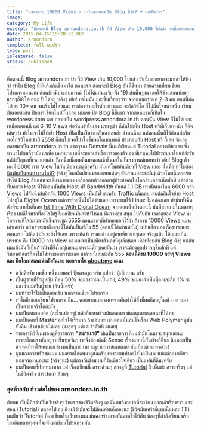 ```yaml
---
title: "ฉลองครบ 10000 Views - ทำไมกลายมาเป็น Blog นี้ได้? + ผมเป็นใคร"
image:
category: My Life
excerpt: "คือตอนนี้ Blog arnondora.in.th ก็มี View เกิน 10,000 ไปแล้ว วันนี้เลยอยากจะมาเล่าให้ฟังว่า ทำไม Blog นี้มันถึงเกิดขึ้นมาได้"
date: 2015-04-15T15:28:52.000
author: arnondora
templete: full-width
type: post
isFeatured: false
status: published
---
```


คือตอนนี้ Blog arnondora.in.th ก็มี View เกิน 10,000 ไปแล้ว วันนี้เลยอยากจะมาเล่าให้ฟังว่า ทำไม Blog นี้มันถึงเกิดขึ้นมาได้
ตอนแรก ก่อนจะมี Blog อันนี้ขึ้นมา ด้วยความที่ผมเขียนโปรแกรมมานาน ค่อนข้างมีประสบการณ์ (ไม่ได้แก่นะเว้ย พึ่ง 19) กับพื้นฐาน เลยให้ช่วยสอนบ่อยๆ แรกๆก็ยังโอเคนะ รับได้อยู่ หลังๆ เฮ้ย! ทำไมมันเยอะขึ้นเรื่อยๆว้าา จากตอนแรกแค่ 2-3 คน ตอนนี้อัดไปเลย 10+ คน จนเริ่มไม่ไหวและ เราต้องทำอะไรสักอย่างและ
จะอัดวีดีโอ ก็ไม่มั่นใจขนาดนั้น เขียนมันเลยล่ะกัน ฝึกการเขียนในตัวไปเลย
ผมเลยเปิด Blog นี้ขึ้นมา จากตอนแรกก็เปิดใน wordpress.com เลย กลายเป็น wordpress.arnondora.in.th ตอนนั้น View ก็ไม่ได้เยอะ เหมือนตอนนี้ แค่ 6-10 Views ต่อวันเท่านั้นเอง
นานๆเข้า ก็ดันไปเห็น Host ฟรีที่เว็บแห่งนึง ก็คิดเล่นๆว่า ทำไมเราไม่ไปเช่า Host เปิดเป็นเว็บของตัวเองเลยล่ะ น่าสนดีนะ แต่ตอนนั้นก็ไว้ก่อนล่ะกัน
พอใกล้ปีใหม่เข้าปี 2558 ก็ดันไปเจอโปรโมชั่นจดโดเมนพอดี ประกอบกับ Host ฟรี ก็เลย จัดเลยกลายมาเป็น arnondora.in.th
แรกๆของ Domain นี้ผมก็เขียนแต่ Tutorial อย่างเดียวเลย ซึ่งนานๆไปผมก็ว่ามันน่าเบื่อ เลยพยายามที่จะบอกเล่าเรื่องราวของตัวเอง ที่เราเคยไปประสบมาในแต่ล่ะวัน แต่ล่ะปัญหาที่เจอ
แต่แล้ว วันหนึ่งเมื่อผมตื่นมาตอนเช้าขึ้นมาในวันสงกานต์ผมพบว่า เฮ้ย! Blog ตัวเองมี 6000 กว่า View ในวันเดียว แต่ดูดีๆครับ มันแค่โพสอันเดียวที่ View เยอะ นั่นคือ [ทำไมต้องมีแฟนเป็นคนทำงานไอที?][0] (จริงๆโพสนั้นเขียนมากะแบบเล่นๆ ดันอ่านเยอะซะงั้น) ด้วยโพสนี้เลยครับ ทำให้ Blog อันแสนจะเดียวดายของผมก็ออกหน้าออกตาสู่ประชาคนในโลกอินเตอร์เน็ตสักที
แต่อย่างที่บอกว่า Host ที่ใช้ตอนนั้นมัน Host ฟรี Bandwidth มันแค่ 1.1 GB เท่านั้นเองโดน 6000 กว่า Views ไปวันนึงกับอีกวัน 1000 Views เป็นยังไงล่ะครับ Traffic เต็มเลย
เลยตัดสินใจย้าย Host ไปอยู่ใน Digital Ocean แต่การย้ายนั้นไม่ได้ง่ายเลย เพราะผมใช้ Linux ไม่คล่องเลย ทำมันทั้งคืน ดังที่ระบายในนี้เลย [1st Time With Digital Ocean][1]
จากตอนนั้นถึงตอนนี้ มันก็สอนผมในหลายๆเรื่อง ผมดีใจมากที่อะไรไม่รู้ที่ผมเขียนมันจะทำให้คน มีความสุข สนุก ไปกับมัน เวลาดูยอด View นะโคตรจะดีใจอะเวลามันขึ้นกระชูด 5555
ตอนแรกๆที่ทำเคยบอกไว้ว่า ถ้าครบ 10000 Views นะจะเล่าเลยว่า กว่าเราจะมาถึงตรงนี้ได้มันเป็นยังไง 55 (ตอนนี้ได้เล่าแล้วไง) แปบเดียวเอง ก็ครบซะและ ตอนแรก ไม่คิดว่ามันจะถึงได้เลย เพราะคิดว่า เราคงอ่านอยู่คนเดียวแน่ๆเลย จริงๆแล้ว โอ้เยอะเกินบรรยาย ถึง 10000 กว่า View ของผมจะเป็นเพียงตัวเลขที่ดูเล็กน้อย เมื่อเทียบกับ Blog ดังๆ แต่กับผมแล้วมันก็เป็นก้าวนึงที่ยิ่งใหญ่เลยนะ เพราะเด็กๆเคยฝันว่า เราจะต้องถูกปรากฏชื่อสักที่ แต่วิทยาศาสตร์ก็คงไม่ใช่ทางของเราซะเลย มาด้านนี้เลยล่ะกัน 555
**ตอนนี้ครบ 10000 กว่าๆ Views และ ถือโอกาสแนะนำตัวกันเลย นอกจากใน [about:me][2] อะนะ**

* สวัสดีครับ ผมชื่อ หนึ่ง อานนท์ ปุ้ยตระกูล ครับ แปลว่า ผู้เบิกบาน ครับ
* เป็นผู้ชายที่รักผู้หญิง ที่คน 50% จะมองว่าผมเป็นเกย์, 49% จะมองว่าเป็นตุ๊ด และอีก 1% จะมองว่าผมเป็นผู้ชาย (อันนี้เศร้า)
* ผมทำอะไรไม่เป็นเลยครับ นอกจากเขียนโปรแกรม
* ทำไมถึงชอบเขียนโปรแกรม อืม... ตอบยากแฮะ คงเพราะมันทำให้สิ่งที่ผมคิดอยู่ในหัว กลายมาเป็นความจริงได้ล่ะมั่ง
* ผมเป็นคนชอบคิด (อะไรแปลกๆ) แล้วก็ชอบสร้างมันออกมา มันสนุกมากเลยนะที่ได้ทำ
* ผมเป็นคนที่ Master อะไรได้เร็วมาก ถ้าชอบนะ เช่นตอนนั้นสนใจเรื่อง Web Polymer ดูมันทั้งคืน เช้ามาเขียนได้เลย (งงสุดๆ แม้แต่เจ้าตัวยังงงเลย)
* รายการทีวีที่ผมชอบดูคือรายการ **"สแกนเกย์"** มันเป็นรายการที่ผมว่ามันโคตรจะสนุกเลยนะ เพราะโลกเรามันอยู่ยากขึ้นทุกวันๆ เราจึงต้องหัดมี Sense เรื่องแบบนี้กันบ้างก็ดีนะ นี่แหละเป็นสาเหตุที่ทำให้คนบอกว่า ผมเป็นเกย์ เพราะดูรายการสแกนเกย์ มันเกี่ยวด้วยเหรอว่ะ!
* มุมมองความรักของผม ผมอยากได้คนมาดูแลครับ เพราะผมทำอะไรไม่เป็นเลยแม้แต่อย่างเดียว นอกจากงานอะนะ (จริงๆนะ) แต่ตรงกันข้าม ผมก็รักเดียวใจเดียว เป็นแฟนที่ดีนะครับ
* ผมเป็นคนที่ปากหมามาก แต่ เรื่องเขียนนี่ สาระล้วนๆ ลองดูที่ [Tutorial][3] สิ เห็นม่ะ สาระจริงๆ แต่ในชีวิตจริง สาระ(แน) ล้วนๆ

### **สุดท้ายกับ ก้าวต่อไปของ arnondora.in.th**
กับผม เว็บนี้ถือว่าเป็นเว็บจริงๆเว็บแรกของชีวิตจริงๆ ฉะนั้นผมจึงอยากที่จะเขียนบอกเล่าเรื่องราว และสอน (Tutorial) ตลอดไปเลย ถึงแม้ว่ามันจะไม่มีคนอ่านก็เถอะนะ (ชีวิตมันเศร้าก็แบบนี้แหละ TT) ผมฝันว่า Tutorial ที่ผมเขียนในเว็บของผม มันคงสร้างแรงบันดาลใจให้กับ น้องๆที่กำลังเรียน หรือใครอีกหลายๆคนที่จะหันมาเขียนโปรแกรมกัน

[0]: http://www.arnondora.in.th/%e0%b8%97%e0%b8%b3%e0%b9%84%e0%b8%a1%e0%b8%95%e0%b9%89%e0%b8%ad%e0%b8%87%e0%b8%a1%e0%b8%b5%e0%b9%81%e0%b8%9f%e0%b8%99%e0%b9%80%e0%b8%9b%e0%b9%87%e0%b8%99%e0%b8%84%e0%b8%99%e0%b8%97%e0%b8%b3%e0%b8%87/ "ทำไมต้องมีแฟนเป็นคนทำงานไอที?"
[1]: http://www.arnondora.in.th/firstwebwithdigitalocean/ "1st Time With DigitalOcean!"
[2]: http://www.arnondora.in.th/aboutme/ "about:me"
[3]: http://www.arnondora.in.th/tutorial/ "Tutorial"

